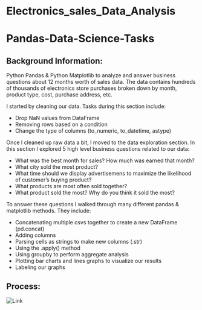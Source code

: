 # Electronics_sales_Data_Analysis
# Pandas-Data-Science-Tasks

## Background Information:
Python Pandas & Python Matplotlib to analyze and answer business questions about 12 months worth of sales data. The data contains hundreds of thousands of electronics store purchases broken down by month, product type, cost, purchase address, etc. 

I started by cleaning our data. Tasks during this section include:
- Drop NaN values from DataFrame
- Removing rows based on a condition
- Change the type of columns (to_numeric, to_datetime, astype)

Once I cleaned up raw data a bit, I moved to the data exploration section. In this section I explored 5 high level business questions related to our data:
- What was the best month for sales? How much was earned that month?
- What city sold the most product?
- What time should we display advertisemens to maximize the likelihood of customer’s buying product?
- What products are most often sold together?
- What product sold the most? Why do you think it sold the most?

To answer these questions I walked through many different pandas & matplotlib methods. They include:
- Concatenating multiple csvs together to create a new DataFrame (pd.concat)
- Adding columns
- Parsing cells as strings to make new columns (.str)
- Using the .apply() method
- Using groupby to perform aggregate analysis
- Plotting bar charts and lines graphs to visualize our results
- Labeling our graphs

## Process:
![Link]([[SalesAnalysis/SalesAnalysis/Sales_Data_Analysis.ipynb](https://github.com/supratiktechandanalytics/Electronics_sales_Data/blob/main/SalesAnalysis/SalesAnalysis/Sales_Data_Analysis.ipynb)https://github.com/supratiktechandanalytics/Electronics_sales_Data/blob/main/SalesAnalysis/SalesAnalysis/Sales_Data_Analysis.ipynb)
